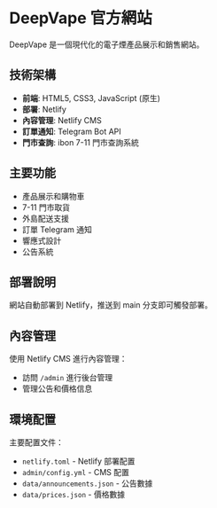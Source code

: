 # DeepVape 官方網站

DeepVape 是一個現代化的電子煙產品展示和銷售網站。

## 技術架構

- **前端**: HTML5, CSS3, JavaScript (原生)
- **部署**: Netlify
- **內容管理**: Netlify CMS
- **訂單通知**: Telegram Bot API
- **門市查詢**: ibon 7-11 門市查詢系統

## 主要功能

- 產品展示和購物車
- 7-11 門市取貨
- 外島配送支援
- 訂單 Telegram 通知
- 響應式設計
- 公告系統

## 部署說明

網站自動部署到 Netlify，推送到 main 分支即可觸發部署。

## 內容管理

使用 Netlify CMS 進行內容管理：
- 訪問 `/admin` 進行後台管理
- 管理公告和價格信息

## 環境配置

主要配置文件：
- `netlify.toml` - Netlify 部署配置
- `admin/config.yml` - CMS 配置
- `data/announcements.json` - 公告數據
- `data/prices.json` - 價格數據 